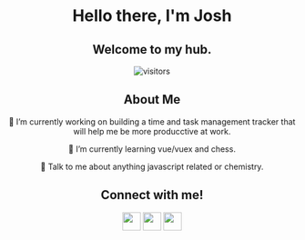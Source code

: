 <div align="center">

# Hello there, I'm Josh

## Welcome to my hub.

![visitors](https://visitor-badge.glitch.me/badge?page_id=j-frilot.j-frilot)

## About Me

🔭 I’m currently working on building a time and task management tracker that will help me be more producctive at work.

🌱 I’m currently learning vue/vuex and chess.

💬 Talk to me about anything javascript related or chemistry.

## Connect with me!

<a href='https://www.linkedin.com/in/https://www.linkedin.com/in/joshuafrilot/'> <img width='32px' align='center' src="https://raw.githubusercontent.com/rahulbanerjee26/githubAboutMeGenerator/main/icons/linked-in-alt.svg"/></a>
<a href='http://www.joshuafrilot.com'> <img width='32px' align='center' src="https://raw.githubusercontent.com/rahulbanerjee26/githubAboutMeGenerator/main/icons/portfolio.png"/></a>
<a href='https://www.github.com/j-frilot'> <img width='32px' align='center' src="https://raw.githubusercontent.com/rahulbanerjee26/githubAboutMeGenerator/main/icons/github.svg"/></a>

<!-- <a href="https://github.com/anuraghazra/github-readme-stats">
<img align="center" src="https://github-readme-stats.vercel.app/api/wakatime?username=@jfrilot&compact=True"/> -->
</div>
